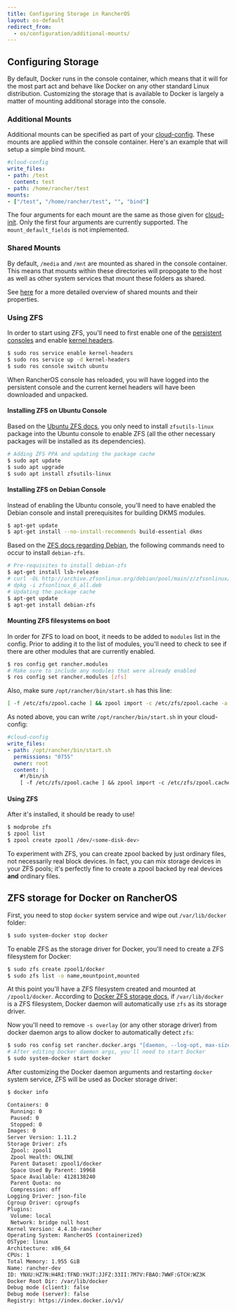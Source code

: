 ```yaml
---
title: Configuring Storage in RancherOS
layout: os-default
redirect_from:
  - os/configuration/additional-mounts/ 
---
```


## Configuring Storage

By default, Docker runs in the console container, which means that it will for the most part act and behave like Docker on any other standard Linux distribution. Customizing the storage that is available to Docker is largely a matter of mounting additional storage into the console.

### Additional Mounts

Additional mounts can be specified as part of your [cloud-config]({{site.baseurl}}/os/cloud-config/). These mounts are applied within the console container. Here's an example that will setup a simple bind mount.

```yaml
#cloud-config
write_files:
- path: /test
  content: test
- path: /home/rancher/test
mounts:
- ["/test", "/home/rancher/test", "", "bind"]
```

The four arguments for each mount are the same as those given for [cloud-init](https://cloudinit.readthedocs.io/en/latest/topics/examples.html#adjust-mount-points-mounted). Only the first four arguments are currently supported. The `mount_default_fields` is not implemented.

### Shared Mounts

By default, `/media` and `/mnt` are mounted as shared in the console container. This means that mounts within these directories will propogate to the host as well as other system services that mount these folders as shared.

See [here](https://www.kernel.org/doc/Documentation/filesystems/sharedsubtree.txt) for a more detailed overview of shared mounts and their properties.

### Using ZFS

In order to start using ZFS, you'll need to first enable one of the [persistent consoles]({{site.baseurl}}/os/configuration/custom-console/#console-persistence) and enable [kernel headers]({{site.baseurl}}/os/configuration/kernel-modules-kernel-headers/).

```bash
$ sudo ros service enable kernel-headers
$ sudo ros service up -d kernel-headers
$ sudo ros console switch ubuntu
```

When RancherOS console has reloaded, you will have logged into the persistent console and the current kernel headers will have been downloaded and unpacked.

#### Installing ZFS on Ubuntu Console

Based on the [Ubuntu ZFS docs](https://wiki.ubuntu.com/Kernel/Reference/ZFS), you only need to install `zfsutils-linux` package into the Ubuntu console to enable ZFS (all the other necessary packages will be installed as its dependencies).

```bash
# Adding ZFS PPA and updating the package cache
$ sudo apt update
$ sudo apt upgrade
$ sudo apt install zfsutils-linux
```

#### Installing ZFS on Debian Console

Instead of enabling the Ubuntu console, you'll need to have enabled the Debian console and install prerequisites for building DKMS modules. 

```bash
$ apt-get update
$ apt-get install --no-install-recommends build-essential dkms
```

Based on the [ZFS docs regarding Debian](http://zfsonlinux.org/debian.html), the following commands need to occur to install `debian-zfs`. 

```bash
# Pre-requisites to install debian-zfs
$ apt-get install lsb-release
# curl -OL http://archive.zfsonlinux.org/debian/pool/main/z/zfsonlinux/zfsonlinux_6_all.deb
# dpkg -i zfsonlinux_6_all.deb
# Updating the package cache 
$ apt-get update
$ apt-get install debian-zfs
```

#### Mounting ZFS filesystems on boot

In order for ZFS to load on boot, it needs to be added to `modules` list in the config. Prior to adding it to the list of modules, you'll need to check to see if there are other modules that are currently enabled. 

```bash
$ ros config get rancher.modules
# Make sure to include any modules that were already enabled
$ ros config set rancher.modules [zfs]
```

Also, make sure `/opt/rancher/bin/start.sh` has this line:
```bash
[ -f /etc/zfs/zpool.cache ] && zpool import -c /etc/zfs/zpool.cache -a
```

As noted above, you can write `/opt/rancher/bin/start.sh` in your cloud-config:

```yaml
#cloud-config
write_files:
- path: /opt/rancher/bin/start.sh
  permissions: "0755"
  owner: root
  content: |
    #!/bin/sh
    [ -f /etc/zfs/zpool.cache ] && zpool import -c /etc/zfs/zpool.cache -a
```


#### Using ZFS

After it's installed, it should be ready to use!

```bash
$ modprobe zfs
$ zpool list
$ zpool create zpool1 /dev/<some-disk-dev>
```

To experiment with ZFS, you can create zpool backed by just ordinary files, not necessarily real block devices. In fact, you can mix storage devices in your ZFS pools; it's perfectly fine to create a zpool backed by real devices **and** ordinary files.

## ZFS storage for Docker on RancherOS

First, you need to stop `docker` system service and wipe out `/var/lib/docker` folder:

```bash
$ sudo system-docker stop docker
```

To enable ZFS as the storage driver for Docker, you'll need to create a ZFS filesystem for Docker:

```bash
$ sudo zfs create zpool1/docker
$ sudo zfs list -o name,mountpoint,mounted
```

At this point you'll have a ZFS filesystem created and mounted at `/zpool1/docker`. According to [Docker ZFS storage docs](https://docs.docker.com/engine/userguide/storagedriver/zfs-driver/), if `/var/lib/docker` is a ZFS filesystem, Docker daemon will automatically use `zfs` as its storage driver.

Now you'll need to remove `-s overlay` (or any other storage driver) from docker daemon args to allow docker to automatically detect `zfs`:

```bash
$ sudo ros config set rancher.docker.args "[daemon, --log-opt, max-size=25m, --log-opt, max-file=2, -G, docker, -H, 'unix:///var/run/docker.sock', -g, '/zpool1/docker']"
# After editing Docker daemon args, you'll need to start Docker
$ sudo system-docker start docker
```

After customizing the Docker daemon arguments and restarting `docker` system service, ZFS will be used as Docker storage driver:

```bash
$ docker info

Containers: 0
 Running: 0
 Paused: 0
 Stopped: 0
Images: 0
Server Version: 1.11.2
Storage Driver: zfs
 Zpool: zpool1
 Zpool Health: ONLINE
 Parent Dataset: zpool1/docker
 Space Used By Parent: 19968
 Space Available: 4128138240
 Parent Quota: no
 Compression: off
Logging Driver: json-file
Cgroup Driver: cgroupfs
Plugins:
 Volume: local
 Network: bridge null host
Kernel Version: 4.4.10-rancher
Operating System: RancherOS (containerized)
OSType: linux
Architecture: x86_64
CPUs: 1
Total Memory: 1.955 GiB
Name: rancher-dev
ID: YNXU:HZ7N:H4RI:TFND:YHJT:JJFZ:33II:7M7V:FBAO:7WWF:GTCH:WZ3K
Docker Root Dir: /var/lib/docker
Debug mode (client): false
Debug mode (server): false
Registry: https://index.docker.io/v1/
```
